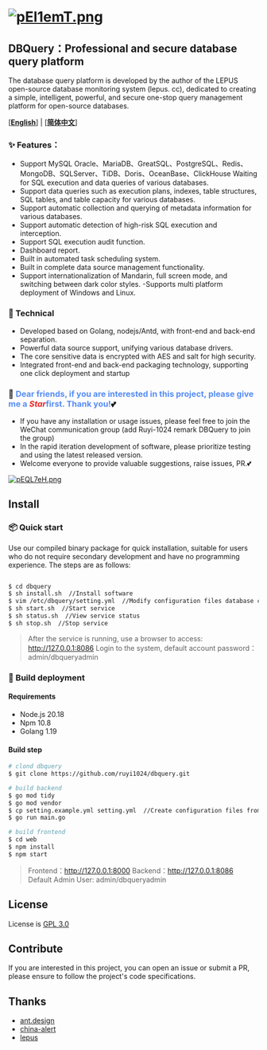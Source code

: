 # [![pEl1emT.png](https://s21.ax1x.com/2025/02/22/pEl1emT.png)](https://imgse.com/i/pEl1emT)

## DBQuery：Professional and secure database query platform
The database query platform is developed by the author of the LEPUS open-source database monitoring system (lepus. cc), dedicated to creating a simple, intelligent, powerful, and secure one-stop query management platform for open-source databases.

[[**English**](README.md)] | [[**简体中文**](README_zh.md)]

###  ✨ Features：
- Support MySQL Oracle、MariaDB、GreatSQL、PostgreSQL、Redis、MongoDB、SQLServer、TiDB、Doris、OceanBase、ClickHouse Waiting for SQL execution and data queries of various databases.
- Support data queries such as execution plans, indexes, table structures, SQL tables, and table capacity for various databases.
- Support automatic collection and querying of metadata information for various databases.
- Support automatic detection of high-risk SQL execution and interception.
- Support SQL execution audit function.
- Dashboard report.
- Built in automated task scheduling system.
- Built in complete data source management functionality.
- Support internationalization of Mandarin, full screen mode, and switching between dark color styles.
-Supports multi platform deployment of Windows and Linux.

### 🧩 Technical

- Developed based on Golang, nodejs/Antd, with front-end and back-end separation.
- Powerful data source support, unifying various database drivers.
- The core sensitive data is encrypted with AES and salt for high security.
- Integrated front-end and back-end packaging technology, supporting one click deployment and startup

### 💬 <span style="color: #568DF4;">Dear friends, if you are interested in this project, please give me a <i style="color: #EA2626;">Star</i>first. Thank you!</span>💕
- If you have any installation or usage issues, please feel free to join the WeChat communication group (add Ruyi-1024 remark DBQuery to join the group)
- In the rapid iteration development of software, please prioritize testing and using the latest released version.
- Welcome everyone to provide valuable suggestions, raise issues, PR.💕

[![pEQL7eH.png](https://s21.ax1x.com/2025/02/21/pEQL7eH.png)](https://imgse.com/i/pEQL7eH)

## Install
### 📦  Quick start
Use our compiled binary package for quick installation, suitable for users who do not require secondary development and have no programming experience. The steps are as follows:
```bash

$ cd dbquery
$ sh install.sh  //Install software
$ vim /etc/dbquery/setting.yml  //Modify configuration files database connection addresses
$ sh start.sh  //Start service
$ sh status.sh  //View service status
$ sh stop.sh  //Stop service
```
> After the service is running, use a browser to access: http://127.0.0.1:8086 Login to the system, default account password：admin/dbqueryadmin


### 🦄  Build deployment
#### Requirements

- Node.js 20.18
- Npm 10.8
- Golang 1.19

#### Build step

```bash
# clond dbquery
$ git clone https://github.com/ruyi1024/dbquery.git

# build backend
$ go mod tidy
$ go mod vendor
$ cp setting.example.yml setting.yml  //Create configuration files from configuration templates and modify database connection addresses
$ go run main.go

# build frontend
$ cd web
$ npm install
$ npm start
```
>  Frontend：http://127.0.0.1:8000 
>  Backend：http://127.0.0.1:8086
>  Default Admin User: admin/dbqueryadmin

## License
License is [GPL 3.0](https://www.gnu.org/software/shishi/manual/html_node_db/a7966.html) 

## Contribute
If you are interested in this project, you can open an issue or submit a PR, please ensure to follow the project's code specifications.

## Thanks
- [ant.design](https://ant.design/index-cn)
- [china-alert](https://github.com/china-alert/ueh)
- [lepus](https://github.com/ruyi1024/lepus)
